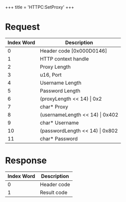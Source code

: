 +++
title = 'HTTPC:SetProxy'
+++

# Request

| Index Word | Description                       |
|------------|-----------------------------------|
| 0          | Header code \[0x000D0146\]        |
| 1          | HTTP context handle               |
| 2          | Proxy Length                      |
| 3          | u16, Port                         |
| 4          | Username Length                   |
| 5          | Password Length                   |
| 6          | (proxyLength \<\< 14) \| 0x2      |
| 7          | char\* Proxy                      |
| 8          | (usernameLength \<\< 14) \| 0x402 |
| 9          | char\* Username                   |
| 10         | (passwordLength \<\< 14) \| 0x802 |
| 11         | char\* Password                   |

# Response

| Index Word | Description |
|------------|-------------|
| 0          | Header code |
| 1          | Result code |
